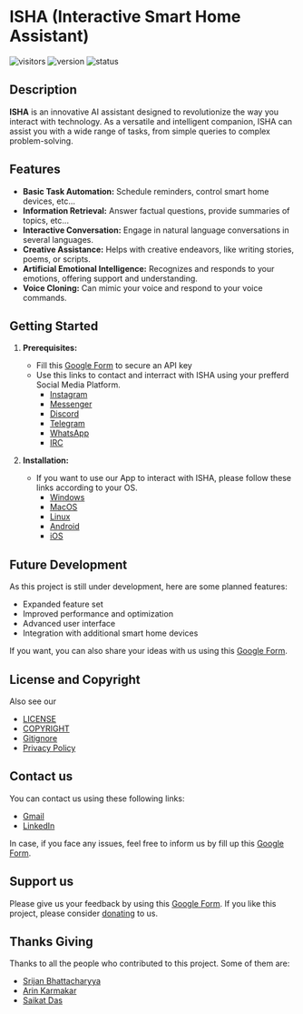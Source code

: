 # ISHA (Interactive Smart Home Assistant)

![visitors](https://visitor-badge.laobi.icu/badge?page_id=srijan-76448.ISHA)
![version](https://img.shields.io/badge/Version-BETA%200.0.1-darkblue)
![status](https://img.shields.io/badge/Status-Under%20Development-darkred)

## Description
**ISHA** is an innovative AI assistant designed to revolutionize the way you interact with technology. As a versatile and intelligent companion, ISHA can assist you with a wide range of tasks, from simple queries to complex problem-solving.

## Features
* **Basic Task Automation:** Schedule reminders, control smart home devices, etc...
* **Information Retrieval:** Answer factual questions, provide summaries of topics, etc...
* **Interactive Conversation:** Engage in natural language conversations in several languages.
* **Creative Assistance:** Helps with creative endeavors, like writing stories, poems, or scripts.
* **Artificial Emotional Intelligence:** Recognizes and responds to your emotions, offering support and understanding.
* **Voice Cloning:** Can mimic your voice and respond to your voice commands.

## Getting Started
1. **Prerequisites:** 
    - Fill this [Google Form]() to secure an API key
    - Use this links to contact and interract with ISHA using your prefferd Social Media Platform.
        - [Instagram]()
        - [Messenger]()
        - [Discord]()
        - [Telegram]()
        - [WhatsApp]()
        - [IRC]()
        <!-- - [Twitter]()
        - [LinkedIn]() -->

2. **Installation:**
    - If you want to use our App to interact with ISHA, please follow these links according to your OS.
        - [Windows]()
        - [MacOS]()
        - [Linux]()
        - [Android]()
        - [iOS]()

<!-- ## User Interface

## Limitations -->

## Future Development
As this project is still under development, here are some planned features:
* Expanded feature set
* Improved performance and optimization
* Advanced user interface
* Integration with additional smart home devices

If you want, you can also share your ideas with us using this [Google Form](https://forms.gle/BVj6GWdCGfhshh5c7).

## License and Copyright
Also see our 
- [LICENSE](LICENSE)
- [COPYRIGHT](COPYRIGHT)
- [Gitignore](.gitignore)
- [Privacy Policy](PRIVACY.md)

## Contact us
You can contact us using these following links:
- [Gmail](mailto:srijan.76448@gamil.com)
- [LinkedIn](https://www.linkedin.com/in/srijan-76448/)

In case, if you face any issues, feel free to inform us by fill up this [Google Form]().

## Support us
Please give us your feedback by using this [Google Form](https://forms.gle/BVj6GWdCGfhshh5c7).
If you like this project, please consider [donating](https://buymeacoffee.com/srijan.76448) to us.

## Thanks Giving
Thanks to all the people who contributed to this project. Some of them are:
- [Srijan Bhattacharyya](https://github.com/srijan-76448)
- [Arin Karmakar](https://github.com/GODL0111)
- [Saikat Das]()
